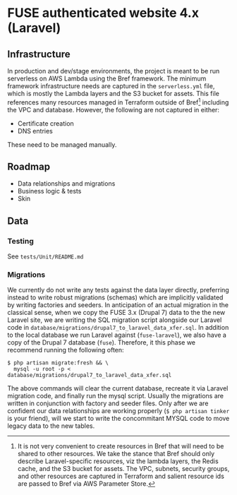 # FUSE authenticated website 4.x (Laravel)

## Infrastructure

In production and dev/stage environments, the project is meant to be run
serverless on AWS Lambda using the Bref framework. The minimum framework
infrastructure needs are captured in the `serverless.yml` file, which is
mostly the Lambda layers and the S3 bucket for assets. This file references
many resources managed in Terraform outside of Bref[^1] including the VPC
and database. However, the following are not captured in either:

* Certificate creation
* DNS entries

These need to be managed manually.

## Roadmap

* Data relationships and migrations
* Business logic & tests
* Skin

## Data

### Testing

See `tests/Unit/README.md`

### Migrations

We currently do not write any tests against the data layer directly,
preferring instead to write robust migrations (schemas) which are implicitly
validated by writing factories and seeders. In anticipation of an actual
migration in the classical sense, when we copy the FUSE 3.x (Drupal 7) data to
the the new Laravel site, we are writing the SQL migration script alongside
our Laravel code in `database/migrations/drupal7_to_laravel_data_xfer.sql`. In
addition to the local database we run Laravel against (`fuse-laravel`), we also
have a copy of the Drupal 7 database (`fuse`). Therefore, it this phase we
recommend running the following often:

```
$ php artisan migrate:fresh && \
  mysql -u root -p < database/migrations/drupal7_to_laravel_data_xfer.sql
```

The above commands will clear the current database, recreate it via Laravel
migration code, and finally run the mysql script. Usually the migrations are
written in conjunction with factory and seeder files. Only after we are
confident our data relationships are working properly (`$ php artisan tinker`
is your friend), will we start to write the concommitant MYSQL code to move
legacy data to the new tables.

[^1]: It is not very convenient to create resources in Bref that will need to
be shared to other resources. We take the stance that Bref should only describe
Laravel-specific resources, viz the lambda layers, the Redis cache, and the S3
bucket for assets. The VPC, subnets, security groups, and other resources are
captured in Terraform and salient resource ids are passed to Bref via AWS
Parameter Store.
